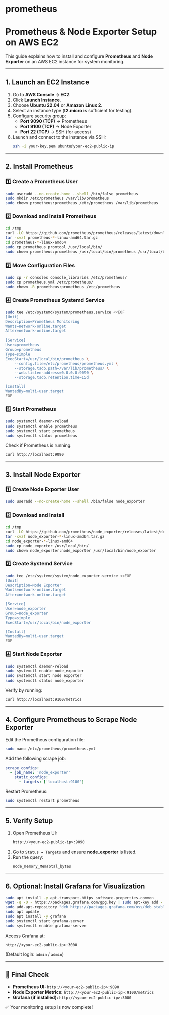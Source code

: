 # prometheus
# Prometheus & Node Exporter Setup on AWS EC2

This guide explains how to install and configure **Prometheus** and **Node Exporter** on an AWS EC2 instance for system monitoring.

---

## **1. Launch an EC2 Instance**
1. Go to **AWS Console → EC2**.
2. Click **Launch Instance**.
3. Choose **Ubuntu 22.04** or **Amazon Linux 2**.
4. Select an instance type (**t2.micro** is sufficient for testing).
5. Configure security group:
   - **Port 9090 (TCP)** → Prometheus
   - **Port 9100 (TCP)** → Node Exporter
   - **Port 22 (TCP)** → SSH (for access)
6. Launch and connect to the instance via SSH:
   ```bash
   ssh -i your-key.pem ubuntu@your-ec2-public-ip
   ```

---

## **2. Install Prometheus**

### **1️⃣ Create a Prometheus User**
```bash
sudo useradd --no-create-home --shell /bin/false prometheus
sudo mkdir /etc/prometheus /var/lib/prometheus
sudo chown prometheus:prometheus /etc/prometheus /var/lib/prometheus
```

### **2️⃣ Download and Install Prometheus**
```bash
cd /tmp
curl -LO https://github.com/prometheus/prometheus/releases/latest/download/prometheus-*-linux-amd64.tar.gz
tar -xvzf prometheus-*-linux-amd64.tar.gz
cd prometheus-*-linux-amd64
sudo cp prometheus promtool /usr/local/bin/
sudo chown prometheus:prometheus /usr/local/bin/prometheus /usr/local/bin/promtool
```

### **3️⃣ Move Configuration Files**
```bash
sudo cp -r consoles console_libraries /etc/prometheus/
sudo cp prometheus.yml /etc/prometheus/
sudo chown -R prometheus:prometheus /etc/prometheus
```

### **4️⃣ Create Prometheus Systemd Service**
```bash
sudo tee /etc/systemd/system/prometheus.service <<EOF
[Unit]
Description=Prometheus Monitoring
Wants=network-online.target
After=network-online.target

[Service]
User=prometheus
Group=prometheus
Type=simple
ExecStart=/usr/local/bin/prometheus \
    --config.file=/etc/prometheus/prometheus.yml \
    --storage.tsdb.path=/var/lib/prometheus/ \
    --web.listen-address=0.0.0.0:9090 \
    --storage.tsdb.retention.time=15d

[Install]
WantedBy=multi-user.target
EOF
```

### **5️⃣ Start Prometheus**
```bash
sudo systemctl daemon-reload
sudo systemctl enable prometheus
sudo systemctl start prometheus
sudo systemctl status prometheus
```
Check if Prometheus is running:
```bash
curl http://localhost:9090
```

---

## **3. Install Node Exporter**

### **1️⃣ Create Node Exporter User**
```bash
sudo useradd --no-create-home --shell /bin/false node_exporter
```

### **2️⃣ Download and Install**
```bash
cd /tmp
curl -LO https://github.com/prometheus/node_exporter/releases/latest/download/node_exporter-*-linux-amd64.tar.gz
tar -xvzf node_exporter-*-linux-amd64.tar.gz
cd node_exporter-*-linux-amd64
sudo cp node_exporter /usr/local/bin/
sudo chown node_exporter:node_exporter /usr/local/bin/node_exporter
```

### **3️⃣ Create Systemd Service**
```bash
sudo tee /etc/systemd/system/node_exporter.service <<EOF
[Unit]
Description=Node Exporter
Wants=network-online.target
After=network-online.target

[Service]
User=node_exporter
Group=node_exporter
Type=simple
ExecStart=/usr/local/bin/node_exporter

[Install]
WantedBy=multi-user.target
EOF
```

### **4️⃣ Start Node Exporter**
```bash
sudo systemctl daemon-reload
sudo systemctl enable node_exporter
sudo systemctl start node_exporter
sudo systemctl status node_exporter
```
Verify by running:
```bash
curl http://localhost:9100/metrics
```

---

## **4. Configure Prometheus to Scrape Node Exporter**
Edit the Prometheus configuration file:
```bash
sudo nano /etc/prometheus/prometheus.yml
```
Add the following scrape job:
```yaml
scrape_configs:
  - job_name: 'node_exporter'
    static_configs:
      - targets: ['localhost:9100']
```
Restart Prometheus:
```bash
sudo systemctl restart prometheus
```

---

## **5. Verify Setup**

1. Open Prometheus UI:
   ```
   http://<your-ec2-public-ip>:9090
   ```
2. Go to `Status → Targets` and ensure **node_exporter** is listed.
3. Run the query:
   ```promql
   node_memory_MemTotal_bytes
   ```

---

## **6. Optional: Install Grafana for Visualization**

```bash
sudo apt install -y apt-transport-https software-properties-common
wget -q -O - https://packages.grafana.com/gpg.key | sudo apt-key add -
sudo add-apt-repository "deb https://packages.grafana.com/oss/deb stable main"
sudo apt update
sudo apt install -y grafana
sudo systemctl start grafana-server
sudo systemctl enable grafana-server
```

Access Grafana at:
```
http://<your-ec2-public-ip>:3000
```
(Default login: `admin` / `admin`)

---

## 🎯 **Final Check**
- **Prometheus UI:** `http://<your-ec2-public-ip>:9090`
- **Node Exporter Metrics:** `http://<your-ec2-public-ip>:9100/metrics`
- **Grafana (if installed):** `http://<your-ec2-public-ip>:3000`

✅ Your monitoring setup is now complete!

